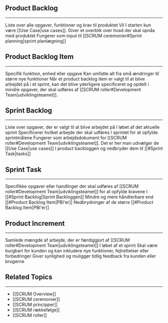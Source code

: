 ## Product Backlog
---
Liste over alle opgaver, funktioner og krav til produktet
Vil I starten kun være [[Use Case|use cases]].
Giver et overblik over hvad der skal opnås med produktet
Fungerer som input til [[SCRUM ceremonier#Sprint planning|sprint planlægning]]

## Product Backlog Item
---
Specifik funktion, enhed eller opgave
Kan omfatte alt fra små ændringer til større nye funktioner
Når et product backlog item er valgt til at blive arbejdet på i et sprint, kan det blive yderligere specificeret og opdelt i mindre opgaver, der skal udføres af [[SCRUM roller#Development Team|udviklingsteamet]].

## Sprint Backlog
---
Liste over opgaver, der er valgt til at blive arbejdet på I løbet af det aktuelle sprint
Specificerer hvilket arbejde der skal udføres I sprintet for at opfylde sprintmålene
Fungerer som arbejdsdokument for  [[SCRUM roller#Development Team|udviklingsteamet]].
Det er her man udvælger de [[Use Case|use cases]] I product backloggen og nedbryder dem til [[#Sprint Task|tasks]]

## Sprint Task
---
Specifikke opgaver eller handlinger der skal udføres af [[SCRUM roller#Development Team|udviklingsteamet]] for at opfylde kravene I [[#Sprint Backlog|Sprint Backloggen]]
Mindre og mere håndterbare end [[#Product Backlog Item|PBI'er]]
Nedbrydninger af de større [[#Product Backlog Item|PBI'er]]

## Product Increment
---
Samlede mængde af arbejde, der er færdiggjort af  [[SCRUM roller#Development Team|udviklingsteamet]] I løbet af et sprint
Skal være burgbart for kunden og kan inkludere nye funktioner, fejlrettelser eller forbedringer
Giver synlighed og muliggør tidlig feedback fra kunden eller brugerne

## Related Topics
---
- [[SCRUM Overview]]
- [[SCRUM ceremonier]]
- [[SCRUM principper]]
- [[SCRUM rækkefølge]]
- [[SCRUM roller]]
